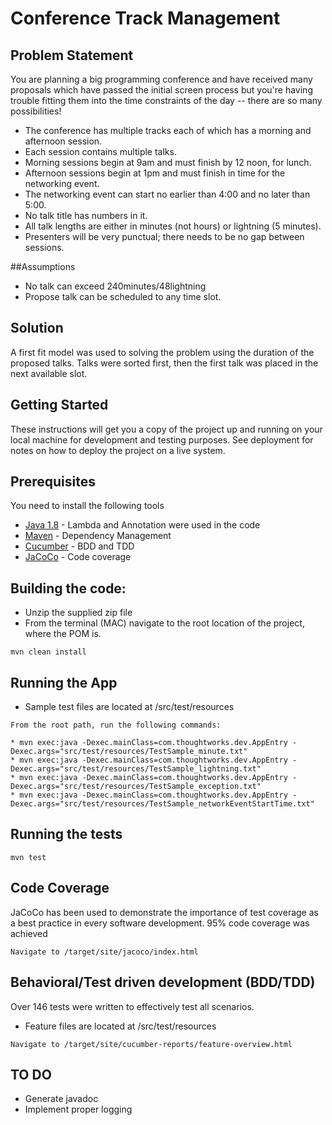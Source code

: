 # Conference Track Management

## Problem Statement
You are planning a big programming conference and have received many proposals which have passed the initial screen process but you're having trouble fitting them into the time constraints of the day -- there are so many possibilities!

* The conference has multiple tracks each of which has a morning and afternoon session.
* Each session contains multiple talks.
* Morning sessions begin at 9am and must finish by 12 noon, for lunch.
* Afternoon sessions begin at 1pm and must finish in time for the networking event.
* The networking event can start no earlier than 4:00 and no later than 5:00.
* No talk title has numbers in it.
* All talk lengths are either in minutes (not hours) or lightning (5 minutes).
* Presenters will be very punctual; there needs to be no gap between sessions.

##Assumptions
* No talk can exceed 240minutes/48lightning
* Propose talk can be scheduled to any time slot.

## Solution
A first fit model was used to solving the problem using the duration of the proposed talks. Talks were sorted first, then the first talk was placed in the next available slot.

## Getting Started
These instructions will get you a copy of the project up and running on your local machine for development and testing purposes.
See deployment for notes on how to deploy the project on a live system.

## Prerequisites
You need to install the following tools

* [Java 1.8](http://www.oracle.com/technetwork/java/javase/overview/java8-2100321.html) - Lambda and Annotation were used in the code
* [Maven](https://maven.apache.org/) - Dependency Management
* [Cucumber](https://cucumber.io/docs/reference/jvm) - BDD and TDD
* [JaCoCo](http://www.eclemma.org/jacoco/trunk/doc/maven.html) - Code coverage

## Building the code:
* Unzip the supplied zip file
* From the terminal (MAC) navigate to the root location of the project, where the POM is.

```
mvn clean install
```

## Running the App
* Sample test files are located at /src/test/resources
```
From the root path, run the following commands:

* mvn exec:java -Dexec.mainClass=com.thoughtworks.dev.AppEntry -Dexec.args="src/test/resources/TestSample_minute.txt"
* mvn exec:java -Dexec.mainClass=com.thoughtworks.dev.AppEntry -Dexec.args="src/test/resources/TestSample_lightning.txt"
* mvn exec:java -Dexec.mainClass=com.thoughtworks.dev.AppEntry -Dexec.args="src/test/resources/TestSample_exception.txt"
* mvn exec:java -Dexec.mainClass=com.thoughtworks.dev.AppEntry -Dexec.args="src/test/resources/TestSample_networkEventStartTime.txt"
```

## Running the tests
```
mvn test
```

## Code Coverage
JaCoCo has been used to demonstrate the importance of test coverage as a best practice in every software development.
95% code coverage was achieved

```
Navigate to /target/site/jacoco/index.html
```

## Behavioral/Test driven development (BDD/TDD)
Over 146 tests were written to effectively test all scenarios.

* Feature files are located at /src/test/resources
```
Navigate to /target/site/cucumber-reports/feature-overview.html
```

## TO DO
* Generate javadoc
* Implement proper logging 

